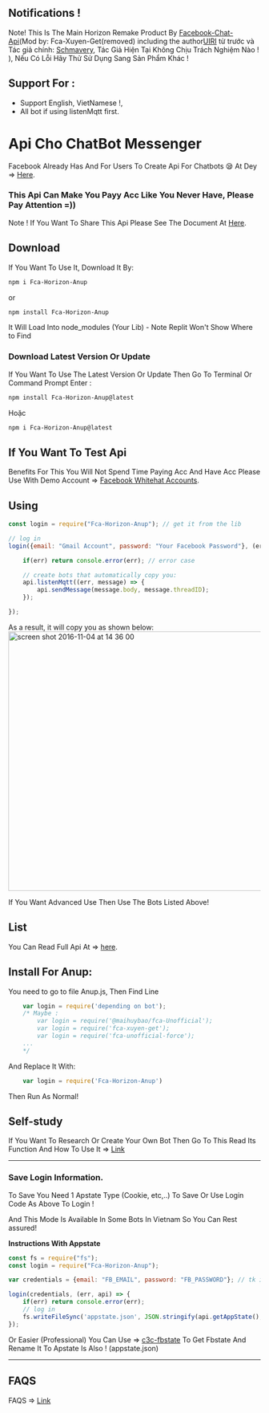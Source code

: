 ## Notifications !

Note! This Is The Main Horizon Remake Product By [Facebook-Chat-Api](https://github.com/Schmavery/facebook-chat-api)(Mod by: Fca-Xuyen-Get(removed) including the author[UIRI](https://github.com/BadAimWeeb) từ trước và Tác giả chính: [Schmavery](https://github.com/Schmavery), Tác Giả Hiện Tại Không Chịu Trách Nghiệm Nào ! ), Nếu Có Lỗi Hãy Thử Sử Dụng Sang Sản Phẩm Khác !

## Support For : 

+ Support English, VietNamese !,
+ All bot if using listenMqtt first.

# Api Cho ChatBot Messenger

Facebook Already Has And For Users To Create Api For Chatbots 😪 At Dey => [Here](https://developers.facebook.com/docs/messenger-platform).

### This Api Can Make You Payy Acc Like You Never Have, Please Pay Attention =))

Note ! If You Want To Share This Api Please See The Document At [Here](https://github.com/Schmavery/facebook-chat-api).

## Download

If You Want To Use It, Download It By:
```bash
npm i Fca-Horizon-Anup
```
or
```bash
npm install Fca-Horizon-Anup
```

It Will Load Into node_modules (Your Lib) - Note Replit Won't Show Where to Find

### Download Latest Version Or Update

If You Want To Use The Latest Version Or Update Then Go To Terminal Or Command Prompt Enter :
```bash
npm install Fca-Horizon-Anup@latest
```
Hoặc
```bash
npm i Fca-Horizon-Anup@latest
```

## If You Want To Test Api

Benefits For This You Will Not Spend Time Paying Acc And Have Acc
Please Use With Demo Account => [Facebook Whitehat Accounts](https://www.facebook.com/whitehat/accounts/).

## Using
```javascript
const login = require("Fca-Horizon-Anup"); // get it from the lib 

// log in
login({email: "Gmail Account", password: "Your Facebook Password"}, (err, api) => {

    if(err) return console.error(err); // error case

    // create bots that automatically copy you:
    api.listenMqtt((err, message) => {
        api.sendMessage(message.body, message.threadID);
    });

});
```

As a result, it will copy you as shown below:
<img width="517" alt="screen shot 2016-11-04 at 14 36 00" src="https://cloud.githubusercontent.com/assets/4534692/20023545/f8c24130-a29d-11e6-9ef7-47568bdbc1f2.png">

If You Want Advanced Use Then Use The Bots Listed Above!

## List

You Can Read Full Api At => [here](DOCS.md).

## Install For Anup: 

You need to go to file Anup.js, Then Find Line
```js
    var login = require('depending on bot');
    /* Maybe :
        var login = require('@maihuybao/fca-Unofficial');
        var login = require('fca-xuyen-get');
        var login = require('fca-unofficial-force');
    ...   
    */
```

And Replace It With:

```js
    var login = require('Fca-Horizon-Anup')
```

Then Run As Normal!

## Self-study

If You Want To Research Or Create Your Own Bot Then Go To This Read Its Function And How To Use It => [Link](https://github.com/Schmavery/facebook-chat-api#Unofficial%20Facebook%20Chat%20API)

------------------------------------

### Save Login Information.

To Save You Need 1 Apstate Type (Cookie, etc,..) To Save Or Use Login Code As Above To Login !

And This Mode Is Available In Some Bots In Vietnam So You Can Rest assured!

__Instructions With Appstate__

```js
const fs = require("fs");
const login = require("Fca-Horizon-Anup");

var credentials = {email: "FB_EMAIL", password: "FB_PASSWORD"}; // tk information

login(credentials, (err, api) => {
    if(err) return console.error(err);
    // log in
    fs.writeFileSync('appstate.json', JSON.stringify(api.getAppState(), null,'\t')); //create appstate
});
```

Or Easier (Professional) You Can Use => [c3c-fbstate](https://github.com/c3cbot/c3c-fbstate) To Get Fbstate And Rename It To Apstate Is Also ! (appstate.json)

------------------------------------

## FAQS

FAQS => [Link](https://github.com/Schmavery/facebook-chat-api#FAQS)
